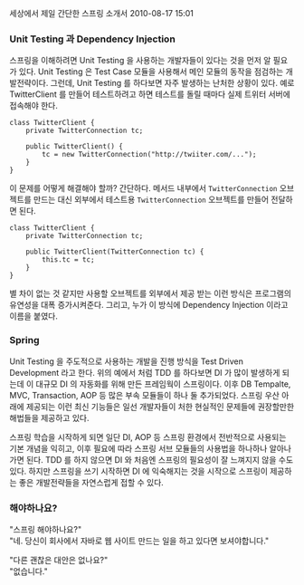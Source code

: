 세상에서 제일 간단한 스프링 소개서
2010-08-17 15:01

### Unit Testing 과 Dependency Injection

스프링을 이해하려면 Unit Testing 을 사용하는 개발자들이 있다는 것을 먼저 알 필요가 있다.
Unit Testing 은 Test Case 모듈을 사용해서 메인 모듈의 동작을 점검하는 개발전략이다.
그런데, Unit Testing 를 하다보면 자주 발생하는 난처한 상황이 있다.
예로 TwitterClient 를 만들어 테스트하려고 하면 테스트를 돌릴 때마다 실제 트위터 서버에 접속해야 한다.

	class TwitterClient {
		private TwitterConnection tc;
	
		public TwitterClient() {
			tc = new TwitterConnection("http://twiiter.com/...");
		}
	}

이 문제를 어떻게 해결해야 할까? 간단하다. 
메서드 내부에서 `TwitterConnection` 오브젝트를 만드는 대신
외부에서 테스트용 `TwitterConnection` 오브젝트를 만들어 전달하면 된다.

	class TwitterClient {
		private TwitterConnection tc;
	
		public TwitterClient(TwitterConnection tc) {
			this.tc = tc;
		}
	}

별 차이 없는 것 같지만 사용할 오브젝트를 외부에서 제공 받는 이런 방식은 프로그램의 유연성을 대폭 증가시켜준다.
그리고, 누가 이 방식에 Dependency Injection 이라고 이름을 붙였다. 

### Spring

Unit Testing 을 주도적으로 사용하는 개발을 진행 방식을 Test Driven Development 라고 한다.
위의 예에서 처럼 TDD 를 하다보면 DI 가 많이 발생하게 되는데 이 대규모 DI 의 자동화를 위해 만든 프레임웍이 스프링이다.
이후 DB Tempalte, MVC, Transaction, AOP 등 많은 부속 모듈들이 하나 둘 추가되었다.
스프링 우산 아래에 제공되는 이런 최신 기능들은 일선 개발자들이 처한 현실적인 문제들에 권장할만한 해법들을 제공하고 있다.

스프링 학습을 시작하게 되면 일단 DI, AOP 등 스프링 환경에서 전반적으로 사용되는 기본 개념을 익히고,
이후 필요에 따라 스프링 서브 모듈들의 사용법을 하나하나 알아나가면 된다.
TDD 를 하지 않으면 DI 와 처음엔 스프링의 필요성이 잘 느껴지지 않을 수도 있다.
하지만 스프링을 쓰기 시작하면 DI 에 익숙해지는 것을 시작으로 스프링이 제공하는 좋은 개발전략들을 자연스럽게 접할 수 있다.

### 해야하나요?

"스프링 해야하나요?"  
"네. 당신이 회사에서 자바로 웹 사이트 만드는 일을 하고 있다면 보셔야합니다."

"다른 괜찮은 대안은 없나요?"  
"없습니다."
